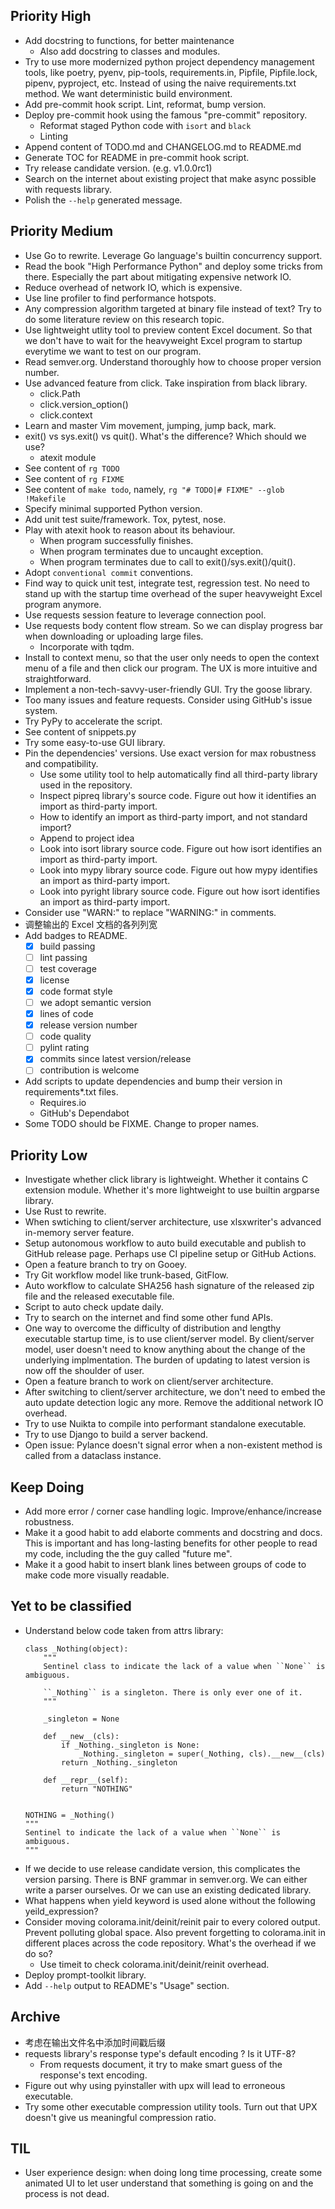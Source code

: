 ## Priority High

- Add docstring to functions, for better maintenance
  - Also add docstring to classes and modules.
- Try to use more modernized python project dependency management tools, like poetry, pyenv, pip-tools, requirements.in, Pipfile, Pipfile.lock, pipenv, pyproject, etc. Instead of using the naive requirements.txt method. We want deterministic build environment.
- Add pre-commit hook script. Lint, reformat, bump version.
- Deploy pre-commit hook using the famous "pre-commit" repository.
  - Reformat staged Python code with `isort` and `black`
  - Linting
- Append content of TODO.md and CHANGELOG.md to README.md
- Generate TOC for README in pre-commit hook script.
- Try release candidate version. (e.g. v1.0.0rc1)
- Search on the internet about existing project that make async possible with requests library.
- Polish the `--help` generated message.


## Priority Medium

- Use Go to rewrite. Leverage Go language's builtin concurrency support.
- Read the book "High Performance Python" and deploy some tricks from there. Especially the part about mitigating expensive network IO.
- Reduce overhead of network IO, which is expensive.
- Use line profiler to find performance hotspots.
- Any compression algorithm targeted at binary file instead of text? Try to do some literature review on this research topic.
- Use lightweight utlity tool to preview content Excel document. So that we don't have to wait for the heavyweight Excel program to startup everytime we want to test on our program.
- Read semver.org. Understand thoroughly how to choose proper version number.
- Use advanced feature from click. Take inspiration from black library.
  - click.Path
  - click.version_option()
  - click.context
- Learn and master Vim movement, jumping, jump back, mark.
- exit() vs sys.exit() vs quit(). What's the difference? Which should we use?
  - atexit module
- See content of `rg TODO`
- See content of `rg FIXME`
- See content of `make todo`, namely, `rg "# TODO|# FIXME" --glob !Makefile`
- Specify minimal supported Python version.
- Add unit test suite/framework. Tox, pytest, nose.
- Play with atexit hook to reason about its behaviour.
  - When program successfully finishes.
  - When program terminates due to uncaught exception.
  - When program terminates due to call to exit()/sys.exit()/quit().
- Adopt `conventional commit` conventions.
- Find way to quick unit test, integrate test, regression test. No need to stand up with the startup time overhead of the super heavyweight Excel program anymore.
- Use requests session feature to leverage connection pool.
- Use requests body content flow stream. So we can display progress bar when downloading or uploading large files.
  - Incorporate with tqdm.
- Install to context menu, so that the user only needs to open the context menu of a file and then click our program. The UX is more intuitive and straightforward.
- Implement a non-tech-savvy-user-friendly GUI. Try the goose library.
- Too many issues and feature requests. Consider using GitHub's issue system.
- Try PyPy to accelerate the script.
- See content of snippets.py
- Try some easy-to-use GUI library.
- Pin the dependencies' versions. Use exact version for max robustness and compatibility.
  - Use some utility tool to help automatically find all third-party library used in the repository.
  - Inspect pipreq library's source code. Figure out how it identifies an import as third-party import.
  - How to identify an import as third-party import, and not standard import?
  - Append to project idea
  - Look into isort library source code. Figure out how isort identifies an import as third-party import.
  - Look into mypy library source code. Figure out how mypy identifies an import as third-party import.
  - Look into pyright library source code. Figure out how isort identifies an import as third-party import.
- Consider use "WARN:" to replace "WARNING:" in comments.
- 调整输出的 Excel 文档的各列列宽
- Add badges to README.
  - [x] build passing
  - [ ] lint passing
  - [ ] test coverage
  - [x] license
  - [x] code format style
  - [ ] we adopt semantic version
  - [x] lines of code
  - [x] release version number
  - [ ] code quality
  - [ ] pylint rating
  - [x] commits since latest version/release
  - [ ] contribution is welcome
- Add scripts to update dependencies and bump their version in requirements*.txt files.
  - Requires.io
  - GitHub's Dependabot
- Some TODO should be FIXME. Change to proper names.


## Priority Low

- Investigate whether click library is lightweight. Whether it contains C extension module. Whether it's more lightweight to use builtin argparse library.
- Use Rust to rewrite.
- When swtiching to client/server architecture, use xlsxwriter's advanced in-memory server feature.
- Setup autonomous workflow to auto build executable and publish to GitHub release page. Perhaps use CI pipeline setup or GitHub Actions.
- Open a feature branch to try on Gooey.
- Try Git workflow model like trunk-based, GitFlow.
- Auto workflow to calculate SHA256 hash signature of the released zip file and the released executable file.
- Script to auto check update daily.
- Try to search on the internet and find some other fund APIs.
- One way to overcome the difficulty of distribution and lengthy executable startup time, is to use client/server model. By client/server model, user doesn't need to know anything about the change of the underlying implmentation. The burden of updating to latest version is now off the shoulder of user.
- Open a feature branch to work on client/server architecture.
- After switching to client/server architecture, we don't need to embed the auto update detection logic any more. Remove the additional network IO overhead.
- Try to use Nuikta to compile into performant standalone executable.
- Try to use Django to build a server backend.
- Open issue: Pylance doesn't signal error when a non-existent method is called from a dataclass instance.


## Keep Doing

- Add more error / corner case handling logic. Improve/enhance/increase robustness.
- Make it a good habit to add elaborte comments and docstring and docs. This is important and has long-lasting benefits for other people to read my code, including the the guy called "future me".
- Make it a good habit to insert blank lines between groups of code to make code more visually readable.


## Yet to be classified

- Understand below code taken from attrs library:
  ```
  class _Nothing(object):
      """
      Sentinel class to indicate the lack of a value when ``None`` is ambiguous.

      ``_Nothing`` is a singleton. There is only ever one of it.
      """

      _singleton = None

      def __new__(cls):
          if _Nothing._singleton is None:
              _Nothing._singleton = super(_Nothing, cls).__new__(cls)
          return _Nothing._singleton

      def __repr__(self):
          return "NOTHING"


  NOTHING = _Nothing()
  """
  Sentinel to indicate the lack of a value when ``None`` is ambiguous.
  """
  ```
- If we decide to use release candidate version, this complicates the version parsing. There is BNF grammar in semver.org. We can either write a parser ourselves. Or we can use an existing dedicated library.
- What happens when yield keyword is used alone without the following yeild_expression?
- Consider moving colorama.init/deinit/reinit pair to every colored output. Prevent polluting global space. Also prevent forgetting to colorama.init in different places across the code repository. What's the overhead if we do so?
  - Use timeit to check colorama.init/deinit/reinit overhead.
- Deploy prompt-toolkit library.
- Add `--help` output to README's "Usage" section.


## Archive

- 考虑在输出文件名中添加时间戳后缀
- requests library's response type's default encoding ? Is it UTF-8?
  - From requests document, it try to make smart guess of the response's text encoding.
- Figure out why using pyinstaller with upx will lead to erroneous executable.
- Try some other executable compression utility tools. Turn out that UPX doesn't give us meaningful compression ratio.


## TIL

- User experience design: when doing long time processing, create some animated UI to let user understand that something is going on and the process is not dead.
